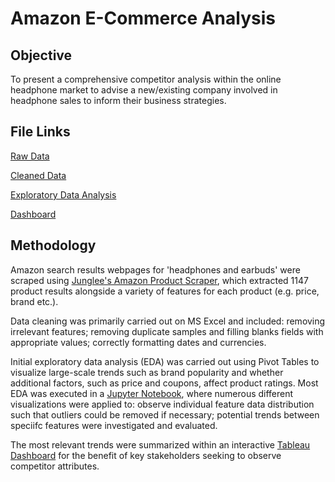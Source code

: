 # Amazon E-Commerce Analysis

## Objective
To present a comprehensive competitor analysis within the online headphone market to advise a new/existing company involved in headphone sales to inform their business strategies.

## File Links

[Raw Data](https://github.com/dilraj451/Amazon-Ecommerce-Analysis/raw/main/raw_data.xlsx)

[Cleaned Data](https://github.com/dilraj451/Amazon-Ecommerce-Analysis/raw/main/amazon_data_FINAL.xlsx)

[Exploratory Data Analysis](https://github.com/dilraj451/Amazon-Ecommerce-Analysis/blob/main/eda.ipynb)

[Dashboard](https://public.tableau.com/app/profile/dilraj.sidhu/viz/Book1_16897739973890/Dashboard_Final?publish=yes)

## Methodology
Amazon search results webpages for 'headphones and earbuds' were scraped using [Junglee's Amazon Product Scraper](https://apify.com/junglee/free-amazon-product-scraper), which extracted 1147 product results alongside a variety of features for each product (e.g. price, brand etc.).

Data cleaning was primarily carried out on MS Excel and included: removing irrelevant features; removing duplicate samples and filling blanks fields with appropriate values; correctly formatting dates and currencies.

Initial exploratory data analysis (EDA) was carried out using Pivot Tables to visualize large-scale trends such as brand popularity and whether additional factors, such as price and coupons, affect product ratings. Most EDA was executed in a [Jupyter Notebook](https://github.com/dilraj451/Amazon-Ecommerce-Analysis/blob/main/eda.ipynb), where numerous different visualizations were applied to: observe individual feature data distribution such that outliers could be removed if necessary; potential trends between speciifc features were investigated and evaluated.

The most relevant trends were summarized within an interactive [Tableau Dashboard](https://public.tableau.com/app/profile/dilraj.sidhu/viz/Book1_16897739973890/Dashboard_Final?publish=yes) for the benefit of key stakeholders seeking to observe competitor attributes.